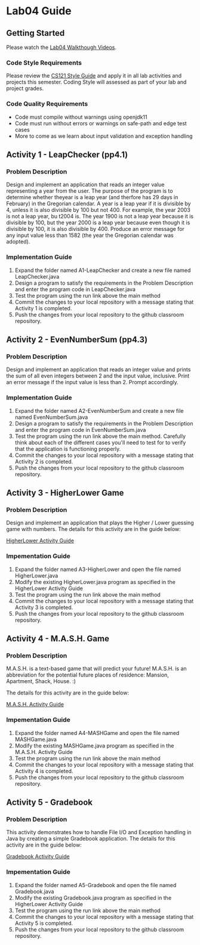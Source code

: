# Lab04 Guide
## Getting Started
Please watch the [Lab04 Walkthough Videos](https://www.youtube.com/playlist?list=PLbxWwkW_BhyAyktCxjjiuAu-hi5f3AFIh).

### Code Style Requirements
Please review the [CS121 Style Guide](https://docs.google.com/document/d/1LWbGQBKkApnNAzzgwOSvRM03DmhYWx5yEfecT2WXfjI/edit?usp=sharing) and apply it in all lab activities and projects this semester. Coding Style will assessed as part of your lab and project grades.

### Code Quality Requirements
- Code must compile without warnings using openjdk11
- Code must run without errors or warnings on safe-path and edge test cases
- More to come as we learn about input validation and exception handling
## Activity 1 - LeapChecker (pp4.1)
### Problem Description
Design and implement an application that reads an integer value representing a year from the user.  The purpose of the program is to determine whether theyear is a leap year (and therfore has 29 days in February) in the Gregorian calendar.  A year is a leap year if it is divisible by 4, unless it is also divisible by 100 but not 400.  For example, the year 2003 is not a leap year, bu t2004 is.  The year 1900 is not a leap year because it is divisible by 100, but the year 2000 is a leap year because even though it is divisible by 100, it is also divisible by 400. Produce an error message for any input value less than 1582 (the year the Gregorian calendar was adopted).
### Implementation Guide
1. Expand the folder named A1-LeapChecker and create a new file named LeapChecker.java
2. Design a program to satisfy the requirements in the Problem Description and enter the program code in LeapChecker.java
3. Test the program using the run link above the main method
4. Commit the changes to your local repository with a message stating that Activity 1 is completed.
5. Push the changes from your local repository to the github classroom repository.

## Activity 2 - EvenNumberSum (pp4.3)
### Problem Description
Design and implement an application that reads an integer value and prints the sum of all even integers between 2 and the input value, inclusive. Print an error message if the input value is less than 2. Prompt accordingly.


### Implementation Guide
1. Expand the folder named A2-EvenNumberSum and create a new file named EvenNumberSum.java
2. Design a program to satisfy the requirements in the Problem Description and enter the program code in EvenNumberSum.java
3. Test the program using the run link above the main method. Carefully think about each of the different cases you'll need to test for to verify that the application is functioning properly.
4. Commit the changes to your local repository with a message stating that Activity 2 is completed.
5. Push the changes from your local repository to the github classroom repository.

## Activity 3 - HigherLower Game
### Problem Description
Design and implement an application that plays the Higher / Lower guessing game with numbers. The details for this activity are in the guide below:

[HigherLower Activity Guide](https://docs.google.com/document/d/1V6xuHAUCOLSEpzxm5OF1Vh3zcdgl2m78AIo3S-NFY_U/edit?usp=sharing)

### Impementation Guide
1. Expand the folder named A3-HigherLower and open the file named HigherLower.java
2. Modify the existing HigherLower.java program as specified in the HigherLower Activity Guide
3. Test the program using the run link above the main method
4. Commit the changes to your local repository with a message stating that Activity 3 is completed.
5. Push the changes from your local repository to the github classroom repository.


## Activity 4 - M.A.S.H. Game
### Problem Description
M.A.S.H. is a text-based game that will predict your future!  M.A.S.H. is an abbreviation for the potential future places of residence: Mansion, Apartment, Shack, House. :)  

The details for this activity are in the guide below: 

[M.A.S.H. Activity Guide](https://docs.google.com/document/d/1-xPfyvufVYh6HVFAUjgjeazvw8aZEHjHK0gXFKKRa4Q/edit?usp=sharing)


### Impementation Guide
1. Expand the folder named A4-MASHGame and open the file named MASHGame.java
2. Modify the existing MASHGame.java program as specified in the M.A.S.H. Activity Guide
3. Test the program using the run link above the main method
4. Commit the changes to your local repository with a message stating that Activity 4 is completed.
5. Push the changes from your local repository to the github classroom repository.

## Activity 5 - Gradebook
### Problem Description
This activity demonstrates how to handle File I/O and Exception handling in Java by creating a simple Gradebook application. The details for this activity are in the guide below:

[Gradebook Activity Guide](https://docs.google.com/document/d/133y2yFQUiQxowdil4mygw4jl01NunzAJwTCxC2YfB2A/edit?usp=sharing)

### Impementation Guide
1. Expand the folder named A5-Gradebook and open the file named Gradebook.java
2. Modify the existing Gradebook.java program as specified in the HigherLower Activity Guide
3. Test the program using the run link above the main method
4. Commit the changes to your local repository with a message stating that Activity 5 is completed.
5. Push the changes from your local repository to the github classroom repository.
